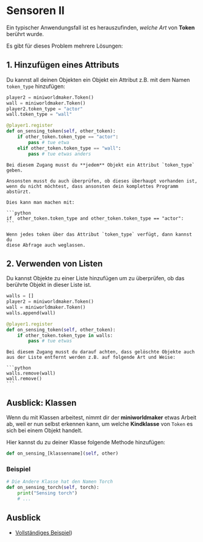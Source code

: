 # Sensoren II

Ein typischer Anwendungsfall ist es herauszufinden, *welche Art* von
**Token** berührt wurde.

Es gibt für dieses Problem mehrere Lösungen:

## 1. Hinzufügen eines Attributs

Du kannst all deinen Objekten ein Objekt ein Attribut z.B. mit dem Namen 
`token_type` hinzufügen:

```python
player2 = miniworldmaker.Token()
wall = miniworldmaker.Token()
player2.token_type = "actor"
wall.token_type = "wall"

@player1.register
def on_sensing_token(self, other_token):
    if other_token.token_type == "actor":
        pass # tue etwa
    elif other_token.token_type == "wall":
        pass # tue etwas anders
```

````{warning}
Bei diesem Zugang musst du **jedem** Objekt ein Attribut `token_type`
geben.

Ansonsten musst du auch überprüfen, ob dieses überhaupt vorhanden ist,
wenn du nicht möchtest, dass ansonsten dein komplettes Programm
abstürzt.

Dies kann man machen mit:

```python
if  other_token.token_type and other_token.token_type == "actor":
```

Wenn jedes token über das Attribut `token_type` verfügt, dann kannst du
diese Abfrage auch weglassen.
````

## 2. Verwenden von Listen

Du kannst Objekte zu einer Liste hinzufügen um zu überprüfen, ob das
berührte Objekt in dieser Liste ist.

```python
walls = []
player2 = miniworldmaker.Token()
wall = miniworldmaker.Token()
walls.append(wall)

@player1.register
def on_sensing_token(self, other_token):
    if other_token.token_type in walls:
        pass # tue etwas
```

````{warning}
Bei diesem Zugang musst du darauf achten, dass gelöschte Objekte auch
aus der Liste entfernt werden z.B. auf folgende Art und Weise:

```python
walls.remove(wall)
wall.remove()
```
````

## Ausblick: Klassen

Wenn du mit Klassen arbeitest, nimmt dir der **miniworldmaker** etwas
Arbeit ab, weil er nun selbst erkennen kann, um welche **Kindklasse**
von `Token` es sich bei einem Objekt handelt.

Hier kannst du zu deiner Klasse folgende Methode hinzufügen:

```python
def on_sensing_[klassenname](self, other)
```

### Beispiel

```python
# Die Andere Klasse hat den Namen Torch
def on_sensing_torch(self, torch):
    print("Sensing torch")
    # ...
```

## Ausblick

- [Vollständiges
    Beispiel](https://codeberg.org/a_siebel/miniworldmaker_cookbook/src/branch/main/tutorial/07%20-%20sensors_2.py))
